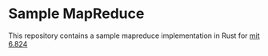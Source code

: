 # Sample MapReduce

This repository contains a sample mapreduce implementation in Rust for [mit 6.824](https://pdos.csail.mit.edu/6.824/labs/lab-mr.html)
